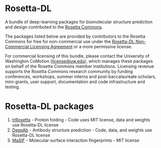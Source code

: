 # Rosetta-DL
A bundle of deep-learning packages for biomolecular structure prediction and design contributed to the [Rosetta Commons](https://www.rosettacommons.org).

The packages listed below are provided by contributors to the Rosetta Commons for free for non-commercial use under the [Rosetta-DL Non-Commercial Licensing Agreement](https://github.com/RosettaCommons/Rosetta-DL/blob/main/LICENSE.md) or a more permissive license. 

For commercial licensing of this bundle, please contact the University of Washington CoMotion (license@uw.edu), which manages these packages on behalf of the Rosetta Commons member institutions. Licensing revenue supports the Rosetta Commons research community by funding conferences, workshops, summer interns and post-baccalaureate scholars, mini-grants, user support, documentation and code infrastructure and testing.

# Rosetta-DL packages
1. [trRosetta](https://github.com/RosettaCommons/trRosetta2) - Protein folding - Code uses MIT license, data and weights use Rosetta-DL license
2. [DeepAb](https://github.com/RosettaCommons/DeepAb) - Antibody structure prediction - Code, data, and weights use Rosetta-DL license
3. [MaSIF](https://github.com/LPDI-EPFL/masif) - Molecular surface interaction fingerprints - MIT license
